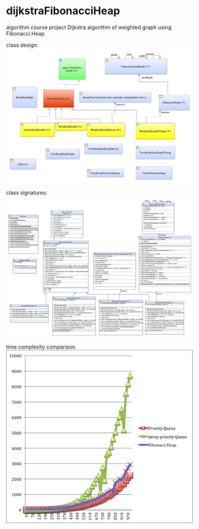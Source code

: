 # dijkstraFibonacciHeap
algorithm course project
Dijkstra algorithm of weighted graph using Fibonacci Heap 

class design:
![alt tag](./src/image/image001.png)

class signatures:
![alt tag](./src/image/image003.png)

time complexity comparison
![alt tag](./src/image/image011.png)
